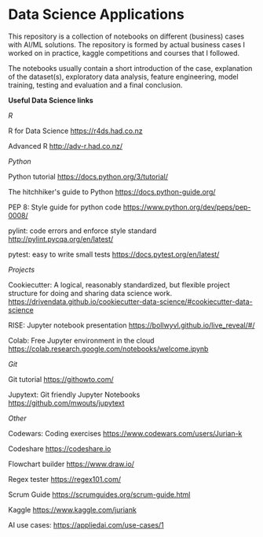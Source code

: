 # Data Science Applications
This repository is a collection of notebooks on different (business) cases with AI/ML solutions. The repository is formed by actual business cases I worked on in practice, kaggle competitions and courses that I followed.

The notebooks usually contain a short introduction of the case, explanation of the dataset(s), exploratory data analysis, feature engineering, model training, testing and evaluation and a final conclusion.

<b> Useful Data Science links </b>

<i> R </i>

R for Data Science
https://r4ds.had.co.nz

Advanced R
http://adv-r.had.co.nz/

<i> Python </i>

Python tutorial
https://docs.python.org/3/tutorial/

The hitchhiker's guide to Python
https://docs.python-guide.org/

PEP 8: Style guide for python code
https://www.python.org/dev/peps/pep-0008/

pylint: code errors and enforce style standard
http://pylint.pycqa.org/en/latest/

pytest: easy to write small tests
https://docs.pytest.org/en/latest/

<i> Projects </i>

Cookiecutter: A logical, reasonably standardized, but flexible project structure for doing and sharing data science work.
https://drivendata.github.io/cookiecutter-data-science/#cookiecutter-data-science
  
RISE: Jupyter notebook presentation
https://bollwyvl.github.io/live_reveal/#/

Colab: Free Jupyter environment in the cloud
https://colab.research.google.com/notebooks/welcome.ipynb

<i> Git </i>

Git tutorial
https://githowto.com/

Jupytext: Git friendly Jupyter Notebooks
https://github.com/mwouts/jupytext

<i> Other </i>

Codewars: Coding exercises
https://www.codewars.com/users/Jurian-k

Codeshare
https://codeshare.io

Flowchart builder
https://www.draw.io/

Regex tester
https://regex101.com/

Scrum Guide
https://scrumguides.org/scrum-guide.html

Kaggle
https://www.kaggle.com/juriank

AI use cases:
https://appliedai.com/use-cases/1
